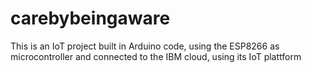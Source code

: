 # carebybeingaware
This is an IoT project built in Arduino code, using the ESP8266 as microcontroller and connected to the IBM cloud, using its IoT plattform

